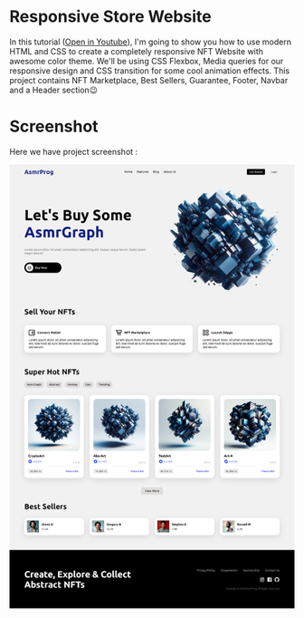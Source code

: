 # Responsive Store Website

In this tutorial ([Open in Youtube](https://youtu.be/lzGP_DKXMlA)), I'm going to show you how to use modern HTML and CSS to create a completely responsive NFT Website with awesome color theme. We'll be using CSS Flexbox, Media queries for our responsive design and CSS  transition for some cool animation effects. This project contains NFT Marketplace, Best Sellers, Guarantee, Footer, Navbar and a Header section😉

# Screenshot
Here we have project screenshot :

![screenshot](screenshot.png)

